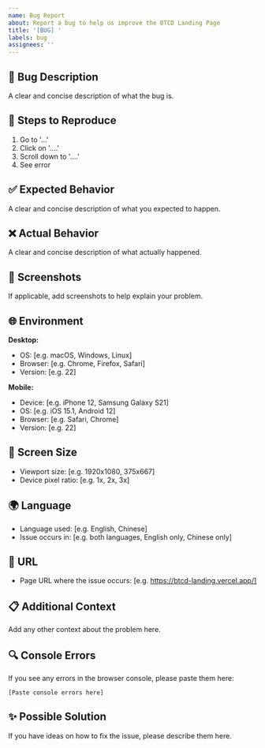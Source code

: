 ```yaml
---
name: Bug Report
about: Report a bug to help us improve the BTCD Landing Page
title: '[BUG] '
labels: bug
assignees: ''
---
```


## 🐛 Bug Description
A clear and concise description of what the bug is.

## 🔄 Steps to Reproduce
1. Go to '...'
2. Click on '....'
3. Scroll down to '....'
4. See error

## ✅ Expected Behavior
A clear and concise description of what you expected to happen.

## ❌ Actual Behavior
A clear and concise description of what actually happened.

## 📸 Screenshots
If applicable, add screenshots to help explain your problem.

## 🌐 Environment
**Desktop:**
- OS: [e.g. macOS, Windows, Linux]
- Browser: [e.g. Chrome, Firefox, Safari]
- Version: [e.g. 22]

**Mobile:**
- Device: [e.g. iPhone 12, Samsung Galaxy S21]
- OS: [e.g. iOS 15.1, Android 12]
- Browser: [e.g. Safari, Chrome]
- Version: [e.g. 22]

## 📱 Screen Size
- Viewport size: [e.g. 1920x1080, 375x667]
- Device pixel ratio: [e.g. 1x, 2x, 3x]

## 🌍 Language
- Language used: [e.g. English, Chinese]
- Issue occurs in: [e.g. both languages, English only, Chinese only]

## 🔗 URL
- Page URL where the issue occurs: [e.g. https://btcd-landing.vercel.app/]

## 📋 Additional Context
Add any other context about the problem here.

## 🔍 Console Errors
If you see any errors in the browser console, please paste them here:
```
[Paste console errors here]
```

## ✨ Possible Solution
If you have ideas on how to fix the issue, please describe them here. 